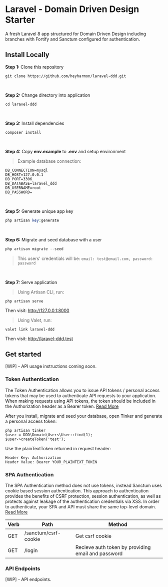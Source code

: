 
# Laravel - Domain Driven Design Starter

A fresh Laravel 8 app structured for Domain Driven Design including branches with Fortify and Sanctum configured for authentication.

## Install Locally

**Step 1:** Clone this repository

```
git clone https://github.com/heyharmon/laravel-ddd.git
```

<br>

**Step 2:** Change directory into application

```
cd laravel-ddd
```

<br>

**Step 3:** Install dependencies

```
composer install
```

<br>

**Step 4:** Copy **env.example** to **.env** and setup environment
> Example database connection:
```
DB_CONNECTION=mysql
DB_HOST=127.0.0.1
DB_PORT=3306
DB_DATABASE=laravel_ddd
DB_USERNAME=root
DB_PASSWORD=
```

<br>

**Step 5:** Generate unique app key

```php
php artisan key:generate
```

<br>

**Step 6:** Migrate and seed database with a user

```php
php artisan migrate --seed
```
> This users' credentials will be:
`email: test@email.com, password: password`

<br>

**Step 7:** Serve application

> Using Artisan CLI, run:
```
php artisan serve
```
Then visit: http://127.0.0.1:8000


> Using Valet, run:
```
valet link laravel-ddd
```
Then visit: http://laravel-ddd.test

## Get started

[WIP] - API usage instructions coming soon.

### Token Authentication
The Token Authentication allows you to issue API tokens / personal access tokens that may be used to authenticate API requests to your application. When making requests using API tokens, the token should be included in the Authorization header as a Bearer token. [Read More](https://laravel.com/docs/8.x/sanctum#issuing-api-tokens)

After you install, migrate and seed your database, open Tinker and generate a personal access token:
```
php artisan tinker
$user = DDD\Domain\Users\User::find(1);
$user->createToken('test');
```

Use the plainTextToken returned in request header:
```
Header Key: Authorization
Header Value: Bearer YOUR_PLAINTEXT_TOKEN
```

### SPA Authentication
The SPA Authentication method does not use tokens, instead Sanctum uses cookie based session authentication. This approach to authentication provides the benefits of CSRF protection, session authentication, as well as protects against leakage of the authentication credentials via XSS. In order to authenticate, your SPA and API must share the same top-level domain. [Read More](https://laravel.com/docs/8.x/sanctum#spa-authentication)

| Verb | Path | Method |
|--|--|--|
| GET | /sanctum/csrf-cookie | Get csrf cookie |
| GET | /login | Recieve auth token by providing email and password |

### API Endpoints

[WIP] - API endpoints.
